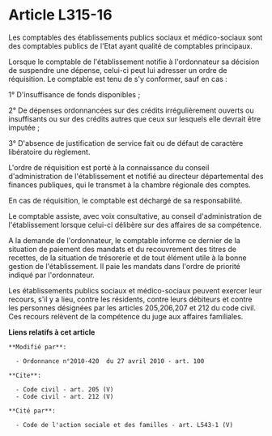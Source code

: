 # Article L315-16

Les comptables des établissements publics sociaux et médico-sociaux sont des comptables publics de l'Etat ayant qualité de
comptables principaux. 

Lorsque le comptable de l'établissement notifie à l'ordonnateur sa décision de suspendre une dépense, celui-ci peut lui
adresser un ordre de réquisition. Le comptable est tenu de s'y conformer, sauf en cas : 

1° D'insuffisance de fonds disponibles ; 

2° De dépenses ordonnancées sur des crédits irrégulièrement ouverts ou insuffisants ou sur des crédits autres que ceux sur
lesquels elle devrait être imputée ; 

3° D'absence de justification de service fait ou de défaut de caractère libératoire du règlement. 

L'ordre de réquisition est porté à la connaissance du conseil d'administration de l'établissement et notifié au directeur
départemental des finances publiques, qui le transmet à la chambre régionale des comptes. 

En cas de réquisition, le comptable est déchargé de sa responsabilité. 

Le comptable assiste, avec voix consultative, au conseil d'administration de l'établissement lorsque celui-ci délibère sur
des affaires de sa compétence. 

A la demande de l'ordonnateur, le comptable informe ce dernier de la situation de paiement des mandats et du recouvrement des
titres de recettes, de la situation de trésorerie et de tout élément utile à la bonne gestion de l'établissement. Il paie les
mandats dans l'ordre de priorité indiqué par l'ordonnateur. 

Les établissements publics sociaux et médico-sociaux peuvent exercer leur recours, s'il y a lieu, contre les résidents,
contre leurs débiteurs et contre les personnes désignées par les articles 205,206,207 et 212 du code civil. Ces recours
relèvent de la compétence du juge aux affaires familiales.

**Liens relatifs à cet article**

	**Modifié par**:

	  - Ordonnance n°2010-420  du 27 avril 2010 - art. 100

	**Cite**:

	  - Code civil - art. 205 (V)
	  - Code civil - art. 212 (V)

	**Cité par**:

	  - Code de l'action sociale et des familles - art. L543-1 (V)
